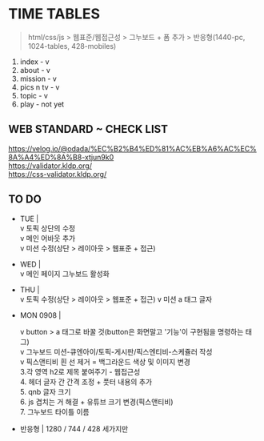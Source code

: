 # TIME TABLES

> html/css/js > 웹표준/웹접근성 > 그누보드 + 폼 추가 > 반응형(1440-pc, 1024-tables, 428-mobiles)

1. index - v
2. about - v
3. mission - v
4. pics n tv - v
5. topic - v
6. play - not yet

## WEB STANDARD ~ CHECK LIST

https://velog.io/@odada/%EC%B2%B4%ED%81%AC%EB%A6%AC%EC%8A%A4%ED%8A%B8-xtjun9k0  
https://validator.kldp.org/  
https://css-validator.kldp.org/

## TO DO

- TUE |  
  v 토픽 상단의 수정  
  v 메인 어바웃 추가  
  v 미션 수정(상단 > 레이아웃 > 웹표준 + 접근)

- WED |  
  v 메인 페이지 그누보드 활성화

- THU |  
  v 토픽 수정(상단 > 레이아웃 > 웹표준 + 접근)
  v 미션 a 태그 글자

- MON 0908 |

  v button > a 태그로 바꿀 것(button은 화면말고 '기능'이 구현됨을 명령하는 태그)      
  v 그누보드 미션-큐엔아이/토픽-게시판/픽스엔티비-스케쥴러 작성  
  v 픽스앤티비 흰 선 제거 = 백그라운드 색상 및 이미지 변경      
  3.각 영역 h2로 제목 붙여주기 - 웹접근성      
  4. 헤더 글자 간 간격 조정 + 풋터 내용의 추가          
  5. qnb 글자 크기           
  6. js 겹치는 거 해결 + 유튜브 크기 변경(픽스앤티비)         
  7. 그누보드 타이틀 이름

- 반응형 |
  1280 / 744 / 428 세가지만

